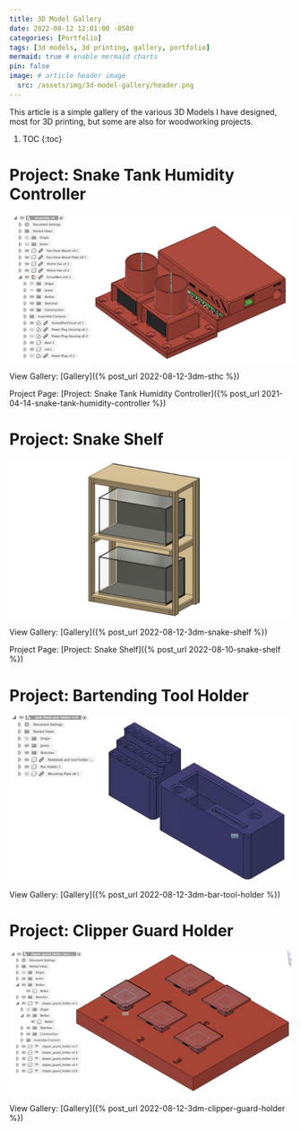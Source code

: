 ```yaml
---
title: 3D Model Gallery
date: 2022-08-12 12:01:00 -0500
categories: [Portfolio]
tags: [3d models, 3d printing, gallery, portfolio]
mermaid: true # enable mermaid charts
pin: false
image: # article header image
  src: /assets/img/3d-model-gallery/header.png
---
```


This article is a simple gallery of the various 3D Models I have designed, most for 3D printing, but some are also for woodworking projects.

1. TOC
{:toc}

# Project: Snake Tank Humidity Controller
![Snake Tank Humidifier Header](/assets/img/3d-model-gallery/header.png)

View Gallery: [Gallery]({% post_url 2022-08-12-3dm-sthc %})

Project Page: [Project: Snake Tank Humidity Controller]({% post_url 2021-04-14-snake-tank-humidity-controller %})

# Project: Snake Shelf
![Snake Shelf Header](/assets/img/3d-model-gallery/header-shelf.png)

View Gallery: [Gallery]({% post_url 2022-08-12-3dm-snake-shelf %})

Project Page: [Project: Snake Shelf]({% post_url 2022-08-10-snake-shelf %})

# Project: Bartending Tool Holder
![Bartending Tool Holder Header](/assets/img/3d-model-gallery/header-bar-tool-holder.png)

View Gallery: [Gallery]({% post_url 2022-08-12-3dm-bar-tool-holder %})

# Project: Clipper Guard Holder
![Clipper Guard Holder Header](/assets/img/3d-model-gallery/header-cgh.png)

View Gallery: [Gallery]({% post_url 2022-08-12-3dm-clipper-guard-holder %})